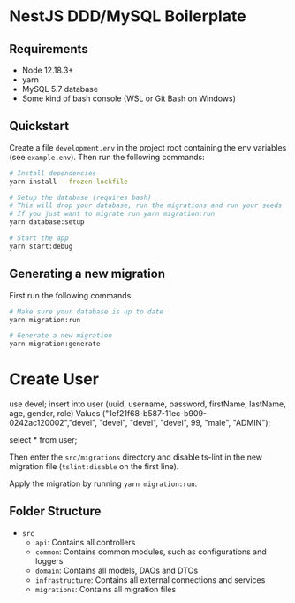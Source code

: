 # NestJS DDD/MySQL Boilerplate

## Requirements

- Node 12.18.3+
- yarn
- MySQL 5.7 database
- Some kind of bash console (WSL or Git Bash on Windows)

## Quickstart

Create a file `development.env` in the project root containing the env variables (see `example.env`). Then run the following commands:

```sh
# Install dependencies
yarn install --frozen-lockfile

# Setup the database (requires bash)
# This will drop your database, run the migrations and run your seeds
# If you just want to migrate run yarn migration:run
yarn database:setup

# Start the app
yarn start:debug
```

## Generating a new migration

First run the following commands:

```sh
# Make sure your database is up to date
yarn migration:run

# Generate a new migration
yarn migration:generate
```

# Create User
use devel;
insert into user (uuid, username, password, firstName, lastName, age, gender, role)
Values ("1ef21f68-b587-11ec-b909-0242ac120002","devel", "devel", "devel", "devel", 99, "male", "ADMIN");

select * from user;

Then enter the `src/migrations` directory and disable ts-lint in the new migration file (`tslint:disable` on the first line).

Apply the migration by running `yarn migration:run`.

## Folder Structure

- `src`
  - `api`: Contains all controllers
  - `common`: Contains common modules, such as configurations and loggers
  - `domain`: Contains all models, DAOs and DTOs
  - `infrastructure`: Contains all external connections and services
  - `migrations`: Contains all migration files
